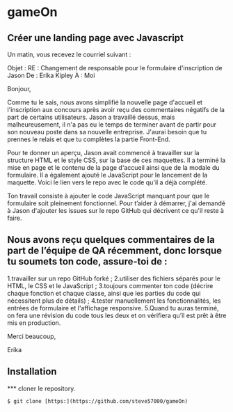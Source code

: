 # gameOn
## Créer une landing page avec Javascript

Un matin, vous recevez le courriel suivant : 

Objet : RE : Changement de responsable pour le formulaire d'inscription de Jason 
De : Erika Kipley
À : Moi

Bonjour,

Comme tu le sais, nous avons simplifié la nouvelle page d'accueil et l'inscription aux concours après avoir reçu des commentaires négatifs de la part de certains utilisateurs. Jason a travaillé dessus, mais malheureusement, il n'a pas eu le temps de terminer avant de partir pour son nouveau poste dans sa nouvelle entreprise. J'aurai besoin que tu prennes le relais et que tu complètes la partie Front-End. 

Pour te donner un aperçu, Jason avait commencé  à travailler sur la structure HTML et le style CSS, sur la base de ces maquettes. Il a terminé la mise en page et le contenu de la page d'accueil ainsi que de la modale du formulaire. Il a également ajouté le JavaScript pour le lancement de la maquette. Voici le lien vers le repo avec le code qu'il a déjà complété.

Ton travail consiste à ajouter le code JavaScript manquant pour que le formulaire soit pleinement fonctionnel. Pour t’aider à démarrer, j'ai demandé à Jason d'ajouter les issues sur le repo GitHub qui décrivent ce qu'il reste à faire. 

## Nous avons reçu quelques commentaires de la part de l’équipe de QA récemment, donc lorsque tu soumets ton code, assure-toi de : 

1.travailler sur un repo GitHub forké ;
2.utiliser des fichiers séparés pour le HTML, le CSS et le JavaScript ;
3.toujours commenter ton code (décrire chaque fonction et chaque classe, ainsi que les parties du code qui nécessitent plus de détails) ;
4.tester manuellement les fonctionnalités, les entrées de formulaire et l'affichage responsive.
5.Quand tu auras terminé, on fera une révision du code tous les deux et on vérifiera qu’il est prêt à être mis en production. 

Merci beaucoup, 

Erika

## Installation
*** cloner le repository.
```
$ git clone [https:](https://github.com/steve57000/gameOn)
```
